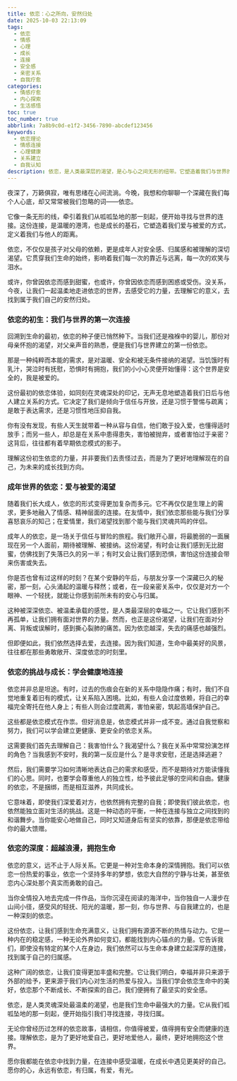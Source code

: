 ```yaml
---
title: 依恋：心之所向，安然归处
date: 2025-10-03 22:13:09
tags:
  - 依恋
  - 情感
  - 心理
  - 成长
  - 连接
  - 安全感
  - 亲密关系
  - 自我疗愈
categories:
  - 情感疗愈
  - 内心探索
  - 生活感悟
toc: true
toc_number: true
abbrlink: 7a8b9c0d-e1f2-3456-7890-abcdef123456
keywords:
  - 依恋理论
  - 情感连接
  - 心理健康
  - 关系建立
  - 自我认知
description: 依恋，是人类最深层的渴望，是心与心之间无形的纽带。它塑造着我们与世界的关系，影响着我们爱与被爱的方式。这篇文章将带你温柔探索依恋的奥秘，从童年印记到成年连接，从挑战到成长，最终寻得内心深处的安然归处。
---
```


夜深了，万籁俱寂，唯有思绪在心间流淌。今晚，我想和你聊聊一个深藏在我们每个人心底，却又常常被我们忽略的词——依恋。

它像一条无形的线，牵引着我们从呱呱坠地的那一刻起，便开始寻找与世界的连接。这份连接，是温暖的港湾，也是成长的基石，它塑造着我们爱与被爱的方式，定义着我们与他人的距离。

依恋，不仅仅是孩子对父母的依赖，更是成年人对安全感、归属感和被理解的深切渴望。它贯穿我们生命的始终，影响着我们每一次的靠近与远离，每一次的欢笑与泪水。

或许，你曾因依恋而感到甜蜜，也或许，你曾因依恋而感到困惑或受伤。没关系，今夜，让我们一起温柔地走进依恋的世界，去感受它的力量，去理解它的意义，去找到属于我们自己的安然归处。

### 依恋的初生：我们与世界的第一次连接

回溯到生命的最初，依恋的种子便已悄然种下。当我们还是襁褓中的婴儿，那份对母亲怀抱的渴望，对父亲声音的熟悉，便是我们与世界建立的第一份依恋。

那是一种纯粹而本能的需求，是对温暖、安全和被无条件接纳的渴望。当饥饿时有乳汁，哭泣时有抚慰，恐惧时有拥抱，我们的小小心灵便开始懂得：这个世界是安全的，我是被爱的。

这份最初的依恋体验，如同刻在灵魂深处的印记，无声无息地塑造着我们日后与他人建立关系的方式。它决定了我们是倾向于信任与开放，还是习惯于警惕与疏离；是敢于表达需求，还是习惯性地压抑自我。

你有没有发现，有些人天生就带着一种从容与自信，他们敢于投入爱，也懂得适时放手；而另一些人，却总是在关系中患得患失，害怕被抛弃，或者害怕过于亲密？这背后，往往都有着早期依恋模式的影子。

理解这份初生依恋的力量，并非要我们去责怪过去，而是为了更好地理解现在的自己，为未来的成长找到方向。

### 成年世界的依恋：爱与被爱的渴望

随着我们长大成人，依恋的形式变得更加复杂而多元。它不再仅仅是生理上的需求，更多地融入了情感、精神层面的连接。在友情中，我们依恋那些能与我们分享喜怒哀乐的知己；在爱情里，我们渴望找到那个能与我们灵魂共鸣的伴侣。

成年人的依恋，是一场关于信任与冒险的旅程。我们敞开心扉，将最脆弱的一面展现在另一个人面前，期待被理解、被接纳。这份渴望，有时会让我们感到无比甜蜜，仿佛找到了失落已久的另一半；有时又会让我们感到恐惧，害怕这份连接会带来伤害或失去。

你是否也曾有过这样的时刻？在某个安静的午后，与朋友分享一个深藏已久的秘密，那一刻，心头涌起的温暖与释然；或者，在一段亲密关系中，仅仅是对方一个眼神、一个轻抚，就能让你感到前所未有的安心与归属。

这种被深深依恋、被温柔承载的感觉，是人类最深层的幸福之一。它让我们感到不再孤单，让我们拥有面对世界的力量。然而，也正是这份渴望，让我们在面对分离、背叛或误解时，感到撕心裂肺的痛苦。因为依恋越深，失去的痛感也越强烈。

但即便如此，我们依然选择去爱，去连接。因为我们知道，生命中最美好的风景，往往都在那些勇敢敞开、深度依恋的时刻里。

### 依恋的挑战与成长：学会健康地连接

依恋并非总是坦途。有时，过去的伤痕会在新的关系中隐隐作痛；有时，我们不自觉地重复着旧有的模式，让关系陷入困境。比如，有些人会过度依赖，将自己的幸福完全寄托在他人身上；有些人则会过度疏离，害怕亲密，筑起高墙保护自己。

这些都是依恋模式在作祟。但好消息是，依恋模式并非一成不变。通过自我觉察和努力，我们可以学会建立更健康、更安全的依恋关系。

这需要我们首先去理解自己：我害怕什么？我渴望什么？我在关系中常常扮演怎样的角色？当我感到不安时，我的第一反应是什么？是寻求安慰，还是选择逃避？

然后，我们需要学习如何清晰地表达自己的需求和感受，而不是期待对方能读懂我们的心思。同时，也要学会尊重他人的独立性，给予彼此足够的空间和自由。健康的依恋，不是捆绑，而是相互滋养，共同成长。

它意味着，即使我们深爱着对方，也依然拥有完整的自我；即使我们彼此依恋，也依然能独立面对生活的挑战。这是一种动态的平衡，一种在连接与独立之间找到的和谐舞步。当你能安心地做自己，同时又知道身后有坚实的依靠，那便是依恋带给你的最大馈赠。

### 依恋的深度：超越浪漫，拥抱生命

依恋的意义，远不止于人际关系。它更是一种对生命本身的深情拥抱。我们可以依恋一份热爱的事业，依恋一个坚持多年的梦想，依恋大自然的宁静与壮美，甚至依恋内心深处那个真实而勇敢的自己。

当你全情投入地去完成一件作品，当你沉浸在阅读的海洋中，当你独自一人漫步在山间小径，感受风的轻抚、阳光的温暖，那一刻，你与世界、与自我建立的，也是一种深刻的依恋。

这份依恋，让我们感到生命充满意义，让我们拥有源源不断的热情与动力。它是一种内在的稳定感，一种无论外界如何变幻，都能找到内心锚点的力量。它告诉我们，即使没有特定的某个人在身边，我们依然可以与生命本身建立起深厚的连接，找到属于自己的归属感。

这种广阔的依恋，让我们变得更加丰盛和完整。它让我们明白，幸福并非只来源于外部的给予，更来源于我们内心对生活的热爱与投入。当我们学会依恋生命中的美好，依恋那个不断成长、不断探索的自己，我们便拥有了最坚实的安全感。

依恋，是人类灵魂深处最温柔的渴望，也是我们生命中最强大的力量。它从我们呱呱坠地的那一刻起，便开始指引我们寻找连接，寻找归属。

无论你曾经历过怎样的依恋故事，请相信，你值得被爱，值得拥有安全而健康的连接。理解依恋，是为了更好地爱自己，更好地爱他人，最终，更好地拥抱这个世界。

愿你我都能在依恋中找到力量，在连接中感受温暖，在成长中遇见更美好的自己。愿你的心，永远有依恋，有归属，有爱，有光。
